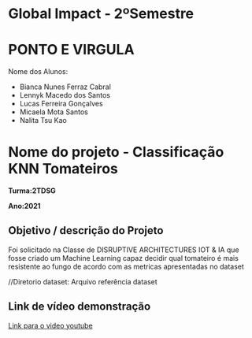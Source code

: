 # Global Impact - 2ºSemestre

# PONTO E VIRGULA
Nome dos Alunos:
- Bianca Nunes Ferraz Cabral
- Lennyk Macedo dos Santos
- Lucas Ferreira Gonçalves
- Micaela Mota Santos
- Nalita Tsu Kao


# Nome do projeto - Classificação KNN Tomateiros

**Turma:2TDSG**

**Ano:2021**

## Objetivo / descrição do Projeto

Foi solicitado na Classe de DISRUPTIVE ARCHITECTURES IOT & IA que fosse criado um Machine Learning capaz decidir qual tomateiro é mais resistente ao fungo de acordo com as metricas apresentadas no dataset

//Diretorio dataset: Arquivo referência dataset
   

## Link de vídeo demonstração

[Link para o video youtube](https://youtu.be/wVSufeyAvqI)

